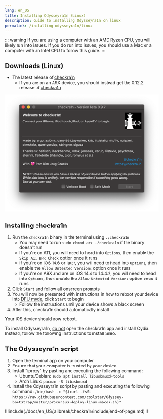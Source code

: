 ```yaml
---
lang: en_US
title: Installing Odysseyra1n (Linux)
description: Guide to installing Odysseyra1n on linux
permalink: /installing-odysseyra1n/linux
---
```


::: warning
If you are using a computer with an AMD Ryzen CPU, you will likely run into issues. If you do run into issues, you should use a Mac or a computer with an Intel CPU to follow this guide.
:::

## Downloads (Linux)

- The latest release of [checkra1n](https://checkra.in)
  - If you are on an A9X device, you should instead get the 0.12.2 release of [checkra1n](https://checkra.in/releases/0.12.2-beta#all-downloads)

![A screenshot of the checkra1n application](/assets/images/checkra1n.png)

## Installing checkra1n

1. Run the `checkra1n` binary in the terminal using `./checkra1n`
    - You may need to run `sudo chmod a+x ./checkra1n` if the binary doesn't run
    - If you're on A11, you will need to head into `Options`, then enable the `Skip A11 BPR Check` option once it runs
    - If you're on iOS 14.6 or later, you will need to head into `Options`, then enable the `Allow Untested Versions` option once it runs
    - If you're on A9X and are on iOS 14.4 to 14.4.2, you will need to head into `Options`, then enable the `Allow Untested Versions` option once it runs
1. Click `Start` and follow all onscreen prompts
1. You will now be presented with instructions in how to reboot your device into [DFU mode](/faq/#what-is-dfu-mode), click `Start` to begin
    - Follow the instructions until your device shows a black screen
1. After this, checkra1n should automatically install

Your iOS device should now reboot.

To install Odysseyra1n, <u>do not</u> open the checkra1n app and install Cydia. Instead, follow the following instructions to install Sileo.

## The Odysseyra1n script

1. Open the terminal app on your computer
1. Ensure that your computer is trusted by your device
1. Install "iproxy" by pasting and executing the following command:
    - Ubuntu/Debian: `sudo apt install libusbmuxd-tools`
    - Arch Linux: `pacman -S libusbmuxd`
1. Install the Odysseyra1n script by pasting and executing the following command: `/bin/bash -c "$(curl -fsSL https://raw.githubusercontent.com/coolstar/Odyssey-bootstrap/master/procursus-deploy-linux-macos.sh)"`

!!!include(./docs/en_US/jailbreak/checkra1n/include/end-of-page.md)!!!
